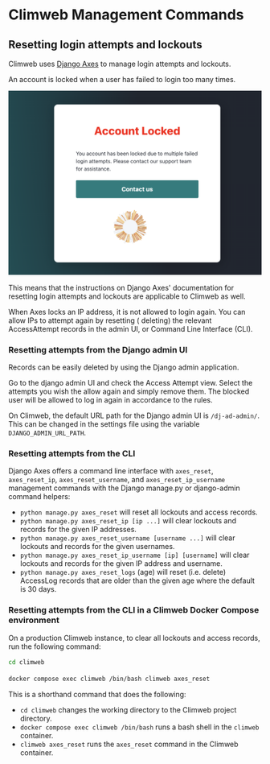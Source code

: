 # Climweb Management Commands

## Resetting login attempts and lockouts

Climweb uses [Django Axes](https://django-axes.readthedocs.io/en/latest/) to manage login attempts and lockouts.

An account is locked when a user has failed to login too many times.

![Climweb locked account](./images/locked-account.png)

This means that the instructions on Django Axes' documentation for resetting login attempts and lockouts are applicable
to Climweb as well.

When Axes locks an IP address, it is not allowed to login again. You can allow IPs to attempt again by resetting (
deleting) the relevant AccessAttempt records in the admin UI, or Command Line Interface (CLI).

### Resetting attempts from the Django admin UI

Records can be easily deleted by using the Django admin application.

Go to the django admin UI and check the Access Attempt view. Select the attempts you wish the allow again and simply
remove them. The blocked user will be allowed to log in again in accordance to the rules.

On Climweb, the default URL path for the Django admin UI is `/dj-ad-admin/`. This can be changed in the settings file
using the variable `DJANGO_ADMIN_URL_PATH`.

### Resetting attempts from the CLI

Django Axes offers a command line interface with `axes_reset`, `axes_reset_ip`, `axes_reset_username`, and
`axes_reset_ip_username` management commands with the Django manage.py or django-admin command helpers:

- `python manage.py axes_reset` will reset all lockouts and access records.
- `python manage.py axes_reset_ip [ip ...]` will clear lockouts and records for the given IP addresses.
- `python manage.py axes_reset_username [username ...]` will clear lockouts and records for the given usernames.
- `python manage.py axes_reset_ip_username [ip] [username]` will clear lockouts and records for the given IP address and
  username.
- `python manage.py axes_reset_logs` (age) will reset (i.e. delete) AccessLog records that are older than the given age
  where the default is 30 days.

### Resetting attempts from the CLI in a Climweb Docker Compose environment

On a production Climweb instance, to clear all lockouts and access records, run the following command:

```bash
cd climweb

docker compose exec climweb /bin/bash climweb axes_reset
```

This is a shorthand command that does the following:

- `cd climweb` changes the working directory to the Climweb project directory.
- `docker compose exec climweb /bin/bash` runs a bash shell in the `climweb` container.
- `climweb axes_reset` runs the `axes_reset` command in the Climweb container.



